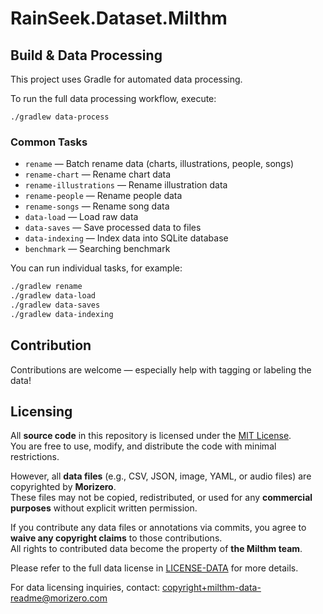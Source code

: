 # RainSeek.Dataset.Milthm

## Build & Data Processing

This project uses Gradle for automated data processing.

To run the full data processing workflow, execute:

```
./gradlew data-process
```

### Common Tasks

- `rename` — Batch rename data (charts, illustrations, people, songs)
- `rename-chart` — Rename chart data
- `rename-illustrations` — Rename illustration data
- `rename-people` — Rename people data
- `rename-songs` — Rename song data
- `data-load` — Load raw data
- `data-saves` — Save processed data to files
- `data-indexing` — Index data into SQLite database
- `benchmark` — Searching benchmark

You can run individual tasks, for example:

```bash
./gradlew rename
./gradlew data-load
./gradlew data-saves
./gradlew data-indexing
```

## Contribution

Contributions are welcome — especially help with tagging or labeling the data!

## Licensing

All **source code** in this repository is licensed under the [MIT License](./LICENSE).  
You are free to use, modify, and distribute the code with minimal restrictions.

However, all **data files** (e.g., CSV, JSON, image, YAML, or audio files) are copyrighted by **Morizero**.  
These files may not be copied, redistributed, or used for any **commercial purposes** without explicit written permission.

If you contribute any data files or annotations via commits, you agree to **waive any copyright claims** to those contributions.  
All rights to contributed data become the property of **the Milthm team**.

Please refer to the full data license in [LICENSE-DATA](./LICENSE-DATA) for more details.

For data licensing inquiries, contact: [copyright+milthm-data-readme@morizero.com](mailto:copyright+milthm-data-readme@morizero.com)
